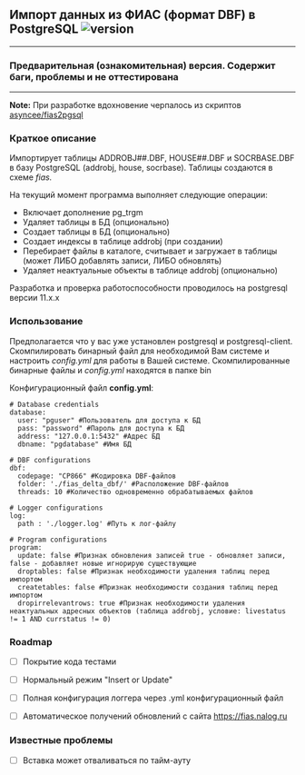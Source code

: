 
## Импорт данных из ФИАС (формат DBF) в PostgreSQL ![version](https://img.shields.io/badge/version-pre--alpha-red)
----
### Предварительная (ознакомительная) версия. Содержит баги, проблемы и не оттестирована
----
**Note:** При разработке вдохновение черпалось из скриптов [asyncee/fias2pgsql](https://github.com/asyncee/fias2pgsql)


### Краткое описание
Импортирует таблицы ADDROBJ##.DBF, HOUSE##.DBF и SOCRBASE.DBF в базу PostgreSQL (addrobj, house, socrbase). Таблицы создаются в схеме *fias.*

На текущий момент программа выполняет следующие операции:
- Включает дополнение pg_trgm
- Удаляет таблицы в БД (опционально)
- Создает таблицы в БД (опционально)
- Создает индексы в таблице addrobj (при создании)
- Перебирает файлы в каталоге, считывает и загружает в таблицы (может ЛИБО добавлять записи, ЛИБО обновлять)
- Удаляет неактуальные объекты в таблице addrobj (опционально)  

Разработка и проверка работоспособности проводилось на postgresql версии 11.х.х


### Использование
Предполагается что у вас уже установлен postgresql и postgresql-client.
Скомпилировать бинарный файл для необходимой Вам системе и настроить *config.yml* для работы в Вашей системе.
Скомпилированные бинарные файлы и *config.yml* находятся в папке bin


Конфигурационный файл **config.yml**:
```
# Database credentials
database:
  user: "pguser" #Пользователь для доступа к БД
  pass: "password" #Пароль для доступа к БД
  address: "127.0.0.1:5432" #Адрес БД
  dbname: "pgdatabase" #Имя БД

# DBF configurations
dbf:
  codepage: "CP866" #Кодировка DBF-файлов
  folder: './fias_delta_dbf/' #Расположение DBF-файлов
  threads: 10 #Количество одновременно обрабатываемых файлов

# Logger configurations
log:
  path : './logger.log' #Путь к лог-файлу

# Program configurations
program:
  update: false #Признак обновления записей true - обновляет записи, false - добавляет новые игнорирую существующие  
  droptables: false #Признак необходимости удаления таблиц перед импортом  
  createtables: false #Признак необходимости создания таблиц перед импортом
  dropirrelevantrows: true #Признак необходимости удаления неактуальных адресных объектов (таблица addrobj, условие: livestatus != 1 AND currstatus != 0)
```

### Roadmap
- [ ] Покрытие кода тестами
- [ ] Нормальный режим "Insert or Update"
- [ ] Полная конфигурация логгера через .yml конфигурационный файл
- [ ] Автоматическое получений обновлений с сайта https://fias.nalog.ru


### Известные проблемы
- [ ] Вставка может отваливаться по тайм-ауту
